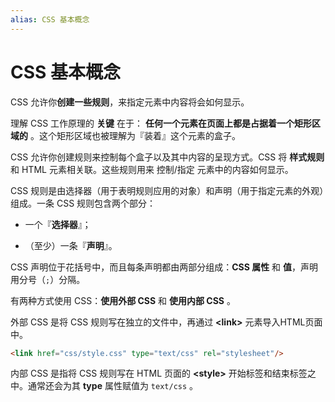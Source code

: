 ```yaml
---
alias: CSS 基本概念
---
```


# CSS 基本概念

CSS 允许你**创建一些规则**，来指定元素中内容将会如何显示。

理解 CSS 工作原理的 **关键** 在于： **任何一个元素在页面上都是占据着一个矩形区域的** 。这个矩形区域也被理解为『装着』这个元素的盒子。

CSS 允许你创建规则来控制每个盒子以及其中内容的呈现方式。CSS 将 **样式规则** 和 HTML 元素相关联。这些规则用来 控制/指定 元素中的内容如何显示。

CSS 规则是由选择器（用于表明规则应用的对象）和声明（用于指定元素的外观）组成。一条 CSS 规则包含两个部分：

- 一个『**选择器**』；

- （至少）一条『**声明**』。

CSS 声明位于花括号中，而且每条声明都由两部分组成：**CSS 属性** 和 **值**，声明用分号（`;`）分隔。

有两种方式使用 CSS：**使用外部 CSS** 和 **使用内部 CSS** 。

外部 CSS 是将 CSS 规则写在独立的文件中，再通过 **&lt;link>** 元素导入HTML页面中。

``` html
<link href="css/style.css" type="text/css" rel="stylesheet"/>
```

内部 CSS 是指将 CSS 规则写在 HTML 页面的 **&lt;style>** 开始标签和结束标签之中。通常还会为其 **type** 属性赋值为 `text/css` 。

